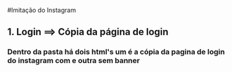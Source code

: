 #Imitação do Instagram

## 1. Login ==> Cópia da página de login
### Dentro da pasta há dois html's um é a cópia da pagina de login do instagram com e outra sem banner

